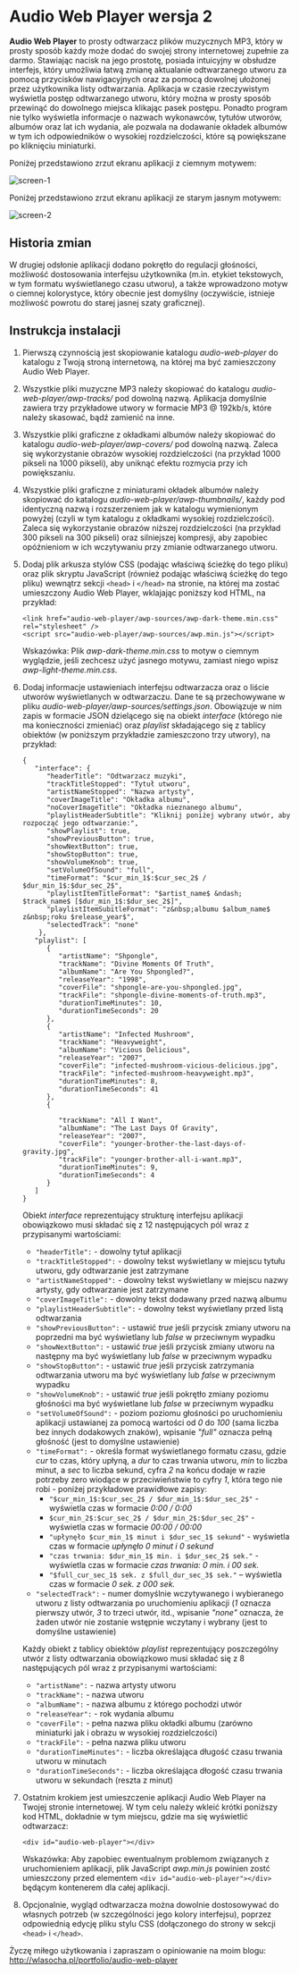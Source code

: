 # Audio Web Player wersja 2
**Audio Web Player** to prosty odtwarzacz plików muzycznych MP3, który w prosty sposób każdy może dodać do swojej strony internetowej zupełnie za darmo. Stawiając nacisk na jego prostotę, posiada intuicyjny w obsłudze interfejs, który umożliwia łatwą zmianę aktualanie odtwarzanego utworu za pomocą przycisków nawigacyjnych oraz za pomocą dowolnej ułożonej przez użytkownika listy odtwarzania. Aplikacja w czasie rzeczywistym wyświetla postęp odtwarzanego utworu, który można w prosty sposób przewinąć do dowolnego miejsca klikając pasek postępu. Ponadto program nie tylko wyświetla informacje o nazwach wykonawców, tytułów utworów, albumów oraz lat ich wydania, ale pozwala na dodawanie okładek albumów w tym ich odpowiedników o wysokiej rozdzielczości, które są powiększane po kliknięciu miniaturki.

Poniżej przedstawiono zrzut ekranu aplikacji z ciemnym motywem:

![screen-1](https://user-images.githubusercontent.com/63713887/136063217-0ff79cea-847b-40c6-bdb2-6d3995c5124a.png)

Poniżej przedstawiono zrzut ekranu aplikacji ze starym jasnym motywem:

![screen-2](https://user-images.githubusercontent.com/63713887/136063362-3b1f8100-49a8-4db5-94c6-3e0f2b74aa81.png)

## Historia zmian
W drugiej odsłonie aplikacji dodano pokrętło do regulacji głośności, możliwość dostosowania interfejsu użytkownika (m.in. etykiet tekstowych, w tym formatu wyświetlanego czasu utworu), a także wprowadzono motyw o ciemnej kolorystyce, który obecnie jest domyślny (oczywiście, istnieje możliwość powrotu do starej jasnej szaty graficznej).

## Instrukcja instalacji
1. Pierwszą czynnością jest skopiowanie katalogu *audio-web-player* do katalogu z Twoją stroną internetową, na której ma być zamieszczony Audio Web Player.

2. Wszystkie pliki muzyczne MP3 należy skopiować do katalogu *audio-web-player/awp-tracks/* pod dowolną nazwą. Aplikacja domyślnie zawiera trzy przykładowe utwory w formacie MP3 @ 192kb/s, które należy skasować, bądź zamienić na inne.

3. Wszystkie pliki graficzne z okładkami albumów należy skopiować do katalogu *audio-web-player/awp-covers/* pod dowolną nazwą. Zaleca się wykorzystanie obrazów wysokiej rozdzielczości (na przykład 1000 pikseli na 1000 pikseli), aby uniknąć efektu rozmycia przy ich powiększaniu.

4. Wszystkie pliki graficzne z miniaturami okładek albumów należy skopiować do katalogu *audio-web-player/awp-thumbnails/*, każdy pod identyczną nazwą i rozszerzeniem jak w katalogu wymienionym powyżej (czyli w tym katalogu z okładkami wysokiej rozdzielczości). Zaleca się wykorzystanie obrazów niższej rozdzielczości (na przykład 300 pikseli na 300 pikseli) oraz silniejszej kompresji, aby zapobiec opóźnieniom w ich wczytywaniu przy zmianie odtwarzanego utworu.

5. Dodaj plik arkusza stylów CSS (podając właściwą ścieżkę do tego pliku) oraz plik skryptu JavaScript (również podając właściwą ścieżkę do tego pliku) wewnątrz sekcji  `<head>` i `</head>` na stronie, na której ma zostać umieszczony Audio Web Player, wklajając poniższy kod HTML, na przykład:
      ```
      <link href="audio-web-player/awp-sources/awp-dark-theme.min.css" rel="stylesheet" />
      <script src="audio-web-player/awp-sources/awp.min.js"></script>
      ```

      Wskazówka: Plik *awp-dark-theme.min.css* to motyw o ciemnym wyglądzie, jeśli zechcesz użyć jasnego motywu, zamiast niego wpisz *awp-light-theme.min.css*.

6. Dodaj informacje ustawieniach interfejsu odtwarzacza oraz o liście utworów wyświetlanych w odtwarzaczu. Dane te są przechowywane w pliku *audio-web-player/awp-sources/settings.json*. Obowiązuje w nim zapis w formacie JSON dzielącego się na obiekt *interface* (którego nie ma konieczności zmieniać) oraz *playlist* składającego się z tablicy obiektów (w poniższym przykładzie zamieszczono trzy utwory), na przykład:
      ```
      {
         "interface": {
            "headerTitle": "Odtwarzacz muzyki",
            "trackTitleStopped": "Tytuł utworu",
            "artistNameStopped": "Nazwa artysty",
            "coverImageTitle": "Okładka albumu",
            "noCoverImageTitle": "Okładka nieznanego albumu",
            "playlistHeaderSubtitle": "Kliknij poniżej wybrany utwór, aby rozpocząć jego odtwarzanie:",
            "showPlaylist": true,
            "showPreviousButton": true,
            "showNextButton": true,
            "showStopButton": true,
            "showVolumeKnob": true,
            "setVolumeOfSound": "full",
            "timeFormat": "$cur_min_1$:$cur_sec_2$ / $dur_min_1$:$dur_sec_2$",
            "playlistItemTitleFormat": "$artist_name$ &ndash; $track_name$ [$dur_min_1$:$dur_sec_2$]",
            "playlistItemSubitleFormat": "z&nbsp;albumu $album_name$ z&nbsp;roku $release_year$",
            "selectedTrack": "none"
          },
         "playlist": [
            {
               "artistName": "Shpongle",
               "trackName": "Divine Moments Of Truth",
               "albumName": "Are You Shpongled?",
               "releaseYear": "1998",
               "coverFile": "shpongle-are-you-shpongled.jpg",
               "trackFile": "shpongle-divine-moments-of-truth.mp3",
               "durationTimeMinutes": 10,
               "durationTimeSeconds": 20
            },
            {
               "artistName": "Infected Mushroom",
               "trackName": "Heavyweight",
               "albumName": "Vicious Delicious",
               "releaseYear": "2007",
               "coverFile": "infected-mushroom-vicious-delicious.jpg",
               "trackFile": "infected-mushroom-heavyweight.mp3",
               "durationTimeMinutes": 8,
               "durationTimeSeconds": 41
            },
            {

               "trackName": "All I Want",
               "albumName": "The Last Days Of Gravity",
               "releaseYear": "2007",
               "coverFile": "younger-brother-the-last-days-of-gravity.jpg",
               "trackFile": "younger-brother-all-i-want.mp3",
               "durationTimeMinutes": 9,
               "durationTimeSeconds": 4
            }
         ]
      }
      ```
      Obiekt *interface* reprezentujący strukturę interfejsu aplikacji obowiązkowo musi składać się z 12 następujących pól wraz z przypisanymi wartościami:
      - `"headerTitle":` - dowolny tytuł aplikacji
      - `"trackTitleStopped":` - dowolny tekst wyświetlany w miejscu tytułu utworu, gdy odtwarzanie jest zatrzymane
      - `"artistNameStopped":` - dowolny tekst wyświetlany w miejscu nazwy artysty, gdy odtwarzanie jest zatrzymane
      - `"coverImageTitle":` - dowolny tekst dodawany przed nazwą albumu
      - `"playlistHeaderSubtitle":` - dowolny tekst wyświetlany przed listą odtwarzania
      - `"showPreviousButton":` - ustawić *true* jeśli przycisk zmiany utworu na poprzedni ma być wyświetlany lub *false* w przeciwnym wypadku
      - `"showNextButton":` - ustawić *true* jeśli przycisk zmiany utworu na następny ma być wyświetlany lub *false* w przeciwnym wypadku
      - `"showStopButton":` - ustawić *true* jeśli przycisk zatrzymania odtwarzania utworu ma być wyświetlany lub *false* w przeciwnym wypadku
      - `"showVolumeKnob":` - ustawić *true* jeśli pokrętło zmiany poziomu głośności ma być wyświetlane lub *false* w przeciwnym wypadku
      - `"setVolumeOfSound":` - poziom poziomu głośności po uruchomieniu aplikacji ustawianej za pomocą wartości od *0* do *100* (sama liczba bez innych dodakowych znaków), wpisanie *"full"* oznacza pełną głośność (jest to domyślne ustawienie)
      - `"timeFormat":` - określa format wyświetlanego formatu czasu, gdzie *cur* to czas, który upłyną, a *dur* to czas trwania utworu, *min* to liczba minut, a *sec* to liczba sekund, cyfra *2* na końcu dodaje w razie potrzeby zero wiodące w przeciwieństwie to cyfry *1*, która tego nie robi - poniżej przykładowe prawidłowe zapisy:
          - `"$cur_min_1$:$cur_sec_2$ / $dur_min_1$:$dur_sec_2$"` - wyświetla czas w formacie *0:00 / 0:00*
          - `$cur_min_2$:$cur_sec_2$ / $dur_min_2$:$dur_sec_2$"` - wyświetla czas w formacie *00:00 / 00:00*
          - `"upłynęło $cur_min_1$ minut i $dur_sec_1$ sekund"` - wyświetla czas w formacie *upłynęło 0 minut i 0 sekund*
          - `"czas trwania: $dur_min_1$ min. i $dur_sec_2$ sek."` - wyświetla czas w formacie *czas trwania: 0 min. i 00 sek.*
          - `"$full_cur_sec_1$ sek. z $full_dur_sec_3$ sek."` – wyświetla czas w formacie *0 sek. z 000 sek.*
      - `"selectedTrack":` - numer domyślnie wczytywanego i wybieranego utworu z listy odtwarzania po uruchomieniu aplikacji (*1* oznacza pierwszy utwór, *3* to trzeci utwór, itd., wpisanie *"none"* oznacza, że żaden utwór nie zostanie wstępnie wczytany i wybrany (jest to domyślne ustawienie)

     Każdy obiekt z tablicy obiektów *playlist* reprezentujący poszczególny utwór z listy odtwarzania obowiązkowo musi składać się z 8 następujących pól wraz z przypisanymi wartościami:
      - `"artistName":` - nazwa artysty utworu
      - `"trackName":` - nazwa utworu
      - `"albumName":` - nazwa albumu z którego pochodzi utwór
      - `"releaseYear":` - rok wydania albumu
      - `"coverFile":` - pełna nazwa pliku okładki albumu (zarówno miniaturki jak i obrazu w wysokiej rozdzielczości)
      - `"trackFile":` - pełna nazwa pliku utworu
      - `"durationTimeMinutes":` - liczba określająca długość czasu trwania utworu w minutach
      - `"durationTimeSeconds":` - liczba określająca dłogość czasu trwania utworu w sekundach (reszta z minut)

7. Ostatnim krokiem jest umieszczenie aplikacji Audio Web Player na Twojej stronie internetowej. W tym celu należy wkleić krótki poniższy kod HTML, dokładnie w tym miejscu, gdzie ma się wyświetlić odtwarzacz:
      ```
      <div id="audio-web-player"></div>
      ```
      Wskazówka: Aby zapobiec ewentualnym problemom związanych z uruchomieniem aplikacji, plik JavaScript *awp.min.js* powinien zostć umieszczony przed elementem `<div id="audio-web-player"></div>` będącym kontenerem dla całej aplikacji.
8. Opcjonalnie, wygląd odtwarzacza można dowolnie dostosowywać do własnych potrzeb (w szczególności jego kolory interfejsu), poprzez odpowiednią edycję pliku stylu CSS (dołączonego do strony w sekcji  `<head>` i `</head>`.

Życzę miłego użytkowania i zapraszam o opiniowanie na moim blogu: http://wlasocha.pl/portfolio/audio-web-player
